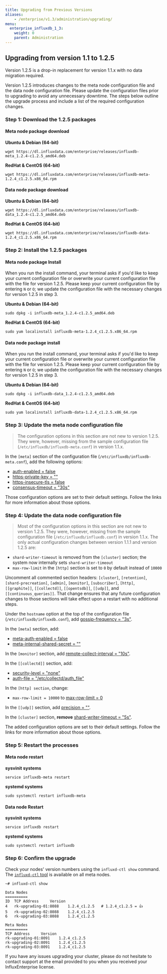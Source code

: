```yaml
---
title: Upgrading from Previous Versions
aliases:
    - /enterprise/v1.3/administration/upgrading/
menu:
  enterprise_influxdb_1_3:
    weight: 0
    parent: Administration
---
```


## Upgrading from version 1.1 to 1.2.5

Version 1.2.5 is a drop-in replacement for version 1.1.x with no data migration required.

Version 1.2.5 introduces changes to the meta node configuration file and the data node configuration file.
Please update the configuration files prior to upgrading to avoid any unnecessary downtime.
The steps below outline the upgrade process and include a list of the required configuration changes.

### Step 1: Download the 1.2.5 packages

#### Meta node package download
**Ubuntu & Debian (64-bit)**
```
wget https://dl.influxdata.com/enterprise/releases/influxdb-meta_1.2.4-c1.2.5_amd64.deb
```

**RedHat & CentOS (64-bit)**
```
wget https://dl.influxdata.com/enterprise/releases/influxdb-meta-1.2.4_c1.2.5.x86_64.rpm
```

#### Data node package download
**Ubuntu & Debian (64-bit)**
```
wget https://dl.influxdata.com/enterprise/releases/influxdb-data_1.2.4-c1.2.5_amd64.deb
```

**RedHat & CentOS (64-bit)**
```
wget https://dl.influxdata.com/enterprise/releases/influxdb-data-1.2.4_c1.2.5.x86_64.rpm
```

### Step 2: Install the 1.2.5 packages

#### Meta node package Install

When you run the install command, your terminal asks if you'd like to keep your current configuration file or overwrite your current configuration file with the file for version 1.2.5.
Please keep your current configuration file by entering `N` or `O`;
we update the configuration file with the necessary changes for version 1.2.5 in step 3.

**Ubuntu & Debian (64-bit)**
```
sudo dpkg -i influxdb-meta_1.2.4-c1.2.5_amd64.deb
```

**RedHat & CentOS (64-bit)**
```
sudo yum localinstall influxdb-meta-1.2.4_c1.2.5.x86_64.rpm
```

#### Data node package install

When you run the install command, your terminal asks if you'd like to keep your current configuration file or overwrite your current configuration file with the file for version 1.2.5.
Please keep your current configuration file by entering `N` or `O`;
we update the configuration file with the necessary changes for version 1.2.5 in step 3.

**Ubuntu & Debian (64-bit)**
```
sudo dpkg -i influxdb-data_1.2.4-c1.2.5_amd64.deb
```

**RedHat & CentOS (64-bit)**
```
sudo yum localinstall influxdb-data-1.2.4_c1.2.5.x86_64.rpm
```

### Step 3: Update the meta node configuration file

> The configuration options in this section are not new to version 1.2.5.
They were, however, missing from the sample configuration file (`/etc/influxdb/influxdb-meta.conf`) in version 1.1.x.

In the `[meta]` section of the configuration file (`/etc/influxdb/influxdb-meta.conf`), add the following options:

* [auth-enabled = false](/enterprise_influxdb/v1.3/administration/configuration/#auth-enabled-false)
* [https-private-key = ""](/enterprise_influxdb/v1.3/administration/configuration/#https-private-key)
* [https-insecure-tls = false](/enterprise_influxdb/v1.3/administration/configuration/#https-insecure-tls-false)
* [consensus-timeout = "30s"](/enterprise_influxdb/v1.3/administration/configuration/#consensus-timeout-30s)

Those configuration options are set to their default settings.
Follow the links for more information about those options.

### Step 4: Update the data node configuration file

> Most of the configuration options in this section are not new to version 1.2.5.
They were, however, missing from the sample configuration file (`/etc/influxdb/influxdb.conf`) in version 1.1.x.
The only actual configuration changes between version 1.1.1 and version 1.2.5 are:
>
* `shard-writer-timeout` is removed from the `[cluster]` section; the system now internally sets `shard-writer-timeout`
* `max-row-limit` in the `[http]` section is set to `0` by default instead of `10000`

Uncomment all commented section headers: `[cluster]`, `[retention]`, `[shard-precreation]`, `[admin]`, `[monitor]`, `[subscriber]`, `[http]`, `[[graphite]]`, `[[collectd]]`, `[[opentsdb]]`, `[[udp]]`, and `[[continuous_queries]]`.
That change ensures that any future configuration changes to those sections will take effect upon a restart with no additional steps.

Under the `hostname` option at the top of the configuration file (`/etc/influxdb/influxdb.conf`), add [gossip-frequency = "3s"](/enterprise_influxdb/v1.3/administration/configuration/#gossip-frequency-3s).

In the `[meta]` section, add:

* [meta-auth-enabled = false](/enterprise_influxdb/v1.3/administration/configuration/#meta-auth-enabled-false)
* [meta-internal-shared-secret = ""](/enterprise_influxdb/v1.3/administration/configuration/#meta-internal-shared-secret)

In the `[monitor]` section, add [remote-collect-interval = "10s"](/enterprise_influxdb/v1.3/administration/configuration/#remote-collect-interval-10s).

In the `[[collectd]]` section, add:

* [security-level = "none"](/influxdb/v1.3/administration/config/#security-level-none)
* [auth-file = "/etc/collectd/auth_file"](/influxdb/v1.3/administration/config/#auth-file-etc-collectd-auth-file)

In the `[http] section`, change:

* `max-row-limit = 10000` to [max-row-limit = 0](/enterprise_influxdb/v1.3/administration/configuration/#max-row-limit-0)

In the `[[udp]]` section, add [precision = ""](/influxdb/v1.3/administration/config/#precision).

In the `[cluster]` section, **remove** [shard-writer-timeout = "5s"](/enterprise_influxdb/v1.3/administration/configuration/#shard-writer-timeout-5s).

The added configuration options are set to their default settings.
Follow the links for more information about those options.

### Step 5: Restart the processes

#### Meta node restart
**sysvinit systems**
```
service influxdb-meta restart
```
**systemd systems**
```
sudo systemctl restart influxdb-meta
```

#### Data node Restart
**sysvinit systems**
```
service influxdb restart
```
**systemd systems**
```
sudo systemctl restart influxdb
```

### Step 6: Confirm the upgrade

Check your nodes' version numbers using the `influxd-ctl show` command.
The [`influxd-ctl` tool](/enterprise_influxdb/v1.3/features/cluster-commands/) is available on all meta nodes.

```
~# influxd-ctl show

Data Nodes
==========
ID	TCP Address		Version
4	rk-upgrading-01:8088	1.2.4_c1.2.5   # 1.2.4_c1.2.5 = 👍
5	rk-upgrading-02:8088	1.2.4_c1.2.5
6	rk-upgrading-03:8088	1.2.4_c1.2.5

Meta Nodes
==========
TCP Address		Version
rk-upgrading-01:8091	1.2.4_c1.2.5
rk-upgrading-02:8091	1.2.4_c1.2.5
rk-upgrading-03:8091	1.2.4_c1.2.5
```

If you have any issues upgrading your cluster, please do not hesitate to contact support at the email provided to you when you received your InfluxEnterprise license.
